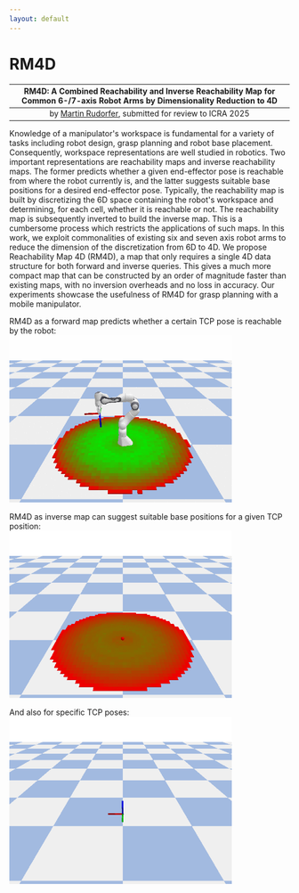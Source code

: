 ```yaml
---
layout: default
---
```


# RM4D

|                        **RM4D: A Combined Reachability and Inverse Reachability Map for Common 6-/7-axis Robot Arms by Dimensionality Reduction to 4D**                         |
|:-------------------------------------------------------------------------------------------------------------------------------------------------------------------------------:|
|                                                               by [Martin Rudorfer](https://mrudorfer.github.io), submitted for review to ICRA 2025                                                           |

Knowledge of a manipulator's workspace is fundamental for a variety of tasks including robot design, grasp planning and robot base placement. Consequently, workspace representations are well studied in robotics. Two important representations are reachability maps and inverse reachability maps. The former predicts whether a given end-effector pose is reachable from where the robot currently is, and the latter suggests suitable base positions for a desired end-effector pose. Typically, the reachability map is built by discretizing the 6D space containing the robot's workspace and determining, for each cell, whether it is reachable or not. The reachability map is subsequently inverted to build the inverse map. This is a cumbersome process which restricts the applications of such maps. In this work, we exploit commonalities of existing six and seven axis robot arms to reduce the dimension of the discretization from 6D to 4D. We propose Reachability Map 4D (RM4D), a map that only requires a single 4D data structure for both forward and inverse queries. This gives a much more compact map that can be constructed by an order of magnitude faster than existing maps, with no inversion overheads and no loss in accuracy. Our experiments showcase the usefulness of RM4D for grasp planning with a mobile manipulator.

RM4D as a forward map predicts whether a certain TCP pose is reachable by the robot:<br/>
<img src="media/forward_map.gif" width="400" alt="RM4D as forward map"/>

RM4D as inverse map can suggest suitable base positions for a given TCP position:<br/>
<img src="media/inverse_map_pos.gif" width="400" alt="RM4D as inverse map"/>

And also for specific TCP poses:<br/>
<img src="media/inverse_map_rot.gif" width="400" alt="RM4D as inverse map"/>
